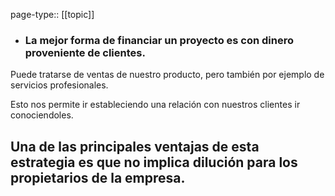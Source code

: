 page-type:: [[topic]]
- ### La mejor forma de financiar un proyecto es con dinero proveniente de clientes.

Puede tratarse de ventas de nuestro producto, pero también por ejemplo de servicios profesionales.

Esto nos permite ir estableciendo una relación con nuestros clientes ir conociendoles.

Una de las principales ventajas de esta estrategia es que no implica dilución para los propietarios de la empresa.
  - 


